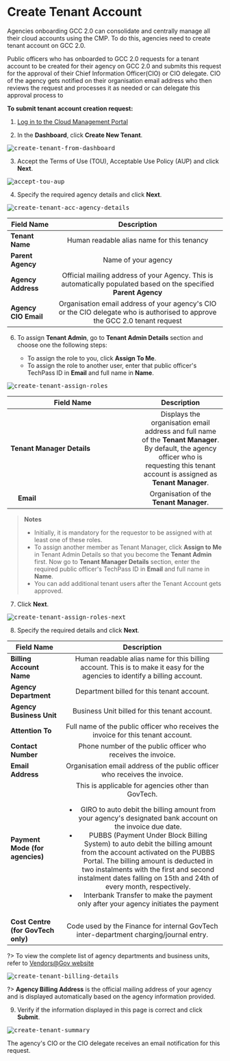 # Create Tenant Account

Agencies onboarding GCC 2.0 can consolidate and centrally manage all their cloud accounts using the CMP. To do this, agencies need to create tenant account on GCC 2.0.

Public officers who has onboarded to GCC 2.0 requests for a tenant account to be created for their agency on GCC 2.0 and submits this request for the approval of their Chief Information Officer(CIO) or CIO delegate. CIO of the agency gets notified on their organisation email address who then reviews the request and processes it as needed or can delegate this approval process to

**To submit tenant account creation request:**

1. [Log in to the Cloud Management Portal](log-in-to-cmp)

2. In the **Dashboard**, click **Create New Tenant**.

<kbd>![create-tenant-from-dashboard](images/create-tenant-from-dashboard.png)</kbd>

3. Accept the Terms of Use (TOU), Acceptable Use Policy (AUP) and click **Next**.

<kbd>![accept-tou-aup](images/accept-tou-aup.png)</kbd>

4. Specify the required agency details and click **Next**.

<kbd>![create-tenant-acc-agency-details](images/create-tenant-acc-agency-details.png)</kbd>

| Field Name  | Description |
| ------------- |:-------------:|
| **Tenant Name**      | Human readable alias name for this tenancy     |
| **Parent Agency**     | Name of your agency     |
| **Agency Address** | Official mailing address of your Agency. This is automatically populated based on the specified **Parent Agency** |
| **Agency CIO Email** | Organisation email address of your agency's CIO or the CIO delegate who is authorised to approve the GCC 2.0 tenant request |

6. To assign **Tenant Admin**, go to **Tenant Admin Details** section and choose one the following steps:

      - To assign the role to you, click **Assign To Me**.
      - To assign the role to another user, enter that public officer's TechPass ID in **Email** and full name in **Name**.

<kbd>![create-tenant-assign-roles](images/create-tenant-assign-roles.png)</kbd>

| <div style="width:290px">Field Name</div>  | Description |
| ------------- |:-------------:|
| **Tenant Manager Details** | Displays the organisation email address and full name of the **Tenant Manager**. By default, the agency officer who is requesting this tenant account is assigned as **Tenant Manager**. |
|    **Email** |   Organisation of the **Tenant Manager**. |




> **Notes**
>- Initially, it is mandatory for the requestor to be assigned with at least one of these roles.
>- To assign another member as Tenant Manager, click **Assign to Me** in Tenant Admin Details so that you become the **Tenant Admin** first. Now go to **Tenant Manager Details** section, enter the required public officer's TechPass ID in **Email** and full name in **Name**.
>- You can add additional tenant users after the Tenant Account gets approved.

7. Click **Next**.

<kbd>![create-tenant-assign-roles-next](images/create-tenant-assign-roles-next.png)</kbd>

8. Specify the required details and click **Next**.

| Field Name  | Description |
| ------------- |:-------------:|
| **Billing Account Name**      | Human readable alias name for this billing account. This is to make it easy for the agencies to identify a billing account.    |
| **Agency Department** | Department billed for this tenant account. |
| **Agency Business Unit** | Business Unit billed for this tenant account.|
| **Attention To** | Full name of the public officer who receives the invoice for this tenant account. |
| **Contact Number** | Phone number of the public officer who receives the invoice. |
| **Email Address** | Organisation email address of the public officer who receives the invoice. |
| **Payment Mode (for agencies)** | This is applicable for agencies other than GovTech.<br><ul><li>GIRO to auto debit the billing amount from your agency's designated bank account on the invoice due date.</li><li>PUBBS (Payment Under Block Billing System) to auto debit the billing amount from the account activated on the PUBBS Portal. The billing amount is deducted in two instalments with the first and second instalment dates falling on 15th and 24th of every month, respectively.</li><li>Interbank Transfer to make the payment only after your agency initiates the payment</li> |
| **Cost Centre (for GovTech only)** | Code used by the Finance for internal GovTech inter-department charging/journal entry. |


?> To view the complete list of agency departments and business units, refer to [Vendors@Gov website](https://www.vendors.gov.sg/UsefulReferences/MinStatuaryBoards.aspx)

<kbd>![create-tenant-billing-details](images/create-tenant-billing-details.png)</kbd>

?> **Agency Billing Address** is the official mailing address of your agency and is displayed automatically based on the agency information provided.

9. Verify if the information displayed in this page is correct and click **Submit**.

<kbd>![create-tenant-summary](images/create-tenant-summary.png)</kbd>

The agency's CIO or the CIO delegate receives an email notification for this request.
